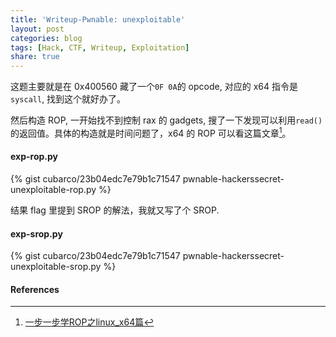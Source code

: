 ```yaml
---
title: 'Writeup-Pwnable: unexploitable'
layout: post
categories: blog
tags: [Hack, CTF, Writeup, Exploitation]
share: true
---
```


这题主要就是在 0x400560 藏了一个`0F 0A`的 opcode, 对应的 x64 指令是`syscall`, 找到这个就好办了。

然后构造 ROP, 一开始找不到控制 rax 的 gadgets, 搜了一下发现可以利用`read()`的返回值。具体的构造就是时间问题了，x64 的 ROP 可以看这篇文章[^1]。

#### exp-rop.py

{% gist cubarco/23b04edc7e79b1c71547 pwnable-hackerssecret-unexploitable-rop.py %}

结果 flag 里提到 SROP 的解法，我就又写了个 SROP.

#### exp-srop.py

{% gist cubarco/23b04edc7e79b1c71547 pwnable-hackerssecret-unexploitable-srop.py %}

#### References

[^1]: [一步一步学ROP之linux_x64篇](http://drops.wooyun.org/papers/7551)
